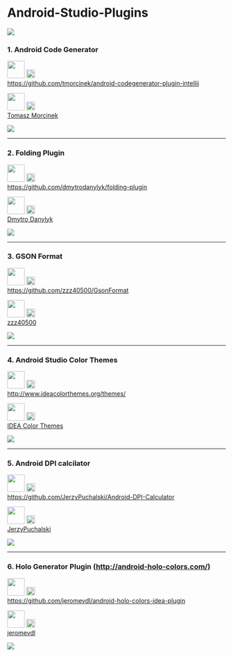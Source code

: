 # Android-Studio-Plugins
<img src="http://blogldc.s3.amazonaws.com/wp-content/uploads/2014/12/studio-hero.jpg" >


### 1. Android Code Generator

<img src="http://creativesocialblog.com/wp-content/uploads/2013/03/Source-Logo-2.gif" height=40 />   <img src="http://www2.psd100.com/ppp/2013/09/2601/Down-arrow-logo-icon-0926003728.png" height=20 width=20/> 
<BR> https://github.com/tmorcinek/android-codegenerator-plugin-intellij

<img src="http://www.littleblackdressgroup.com.au/wp-content/uploads/2012/09/CopyRight-Symbol.jpg" height=40 width=40/>   <img src="http://www2.psd100.com/ppp/2013/09/2601/Down-arrow-logo-icon-0926003728.png" height=20 width=20/> <BR> [Tomasz Morcinek](https://github.com/tmorcinek)

<img src="http://plugins.jetbrains.com/files/7595/screenshot_14833.png" />

-------------------------------------------------------------------------------------------------------------------

### 2. Folding Plugin

<img src="http://creativesocialblog.com/wp-content/uploads/2013/03/Source-Logo-2.gif" height=40 />   <img src="http://www2.psd100.com/ppp/2013/09/2601/Down-arrow-logo-icon-0926003728.png" height=20 width=20/> 
<BR> https://github.com/dmytrodanylyk/folding-plugin 

<img src="http://www.littleblackdressgroup.com.au/wp-content/uploads/2012/09/CopyRight-Symbol.jpg" height=40 width=40/>   <img src="http://www2.psd100.com/ppp/2013/09/2601/Down-arrow-logo-icon-0926003728.png" height=20 width=20/> <BR> [Dmytro Danylyk](https://github.com/dmytrodanylyk)

<img src="https://github.com/dmytrodanylyk/folding-plugin/blob/master/screenshots/Preview.png?raw=true" />

-------------------------------------------------------------------------------------------------------------------

### 3. GSON Format

<img src="http://creativesocialblog.com/wp-content/uploads/2013/03/Source-Logo-2.gif" height=40 />   <img src="http://www2.psd100.com/ppp/2013/09/2601/Down-arrow-logo-icon-0926003728.png" height=20 width=20/> 
<BR> https://github.com/zzz40500/GsonFormat

<img src="http://www.littleblackdressgroup.com.au/wp-content/uploads/2012/09/CopyRight-Symbol.jpg" height=40 width=40/>   <img src="http://www2.psd100.com/ppp/2013/09/2601/Down-arrow-logo-icon-0926003728.png" height=20 width=20/> <BR> [zzz40500](https://github.com/zzz40500)

<img src="https://camo.githubusercontent.com/fbf4b89e2ec64e80d351f725d11762ebd2b7a515/687474703a2f2f75706c6f61642d696d616765732e6a69616e7368752e696f2f75706c6f61645f696d616765732f3136363836362d303766333038346262363735386566612e676966" />

-------------------------------------------------------------------------------------------------------------------

### 4. Android Studio Color Themes

<img src="http://creativesocialblog.com/wp-content/uploads/2013/03/Source-Logo-2.gif" height=40 />   <img src="http://www2.psd100.com/ppp/2013/09/2601/Down-arrow-logo-icon-0926003728.png" height=20 width=20/> 
<BR> http://www.ideacolorthemes.org/themes/

<img src="http://www.littleblackdressgroup.com.au/wp-content/uploads/2012/09/CopyRight-Symbol.jpg" height=40 width=40/>   <img src="http://www2.psd100.com/ppp/2013/09/2601/Down-arrow-logo-icon-0926003728.png" height=20 width=20/> <BR> [IDEA Color Themes](http://www.ideacolorthemes.org/themes/)

<img src="https://github.com/ganeshbahirat/Android-Studio-Plugins/blob/master/Assets/StudioColorThemes.png?raw=true" />


-------------------------------------------------------------------------------------------------------------------

### 5. Android DPI calcilator

<img src="http://creativesocialblog.com/wp-content/uploads/2013/03/Source-Logo-2.gif" height=40 />   <img src="http://www2.psd100.com/ppp/2013/09/2601/Down-arrow-logo-icon-0926003728.png" height=20 width=20/> 
<BR> https://github.com/JerzyPuchalski/Android-DPI-Calculator

<img src="http://www.littleblackdressgroup.com.au/wp-content/uploads/2012/09/CopyRight-Symbol.jpg" height=40 width=40/>   <img src="http://www2.psd100.com/ppp/2013/09/2601/Down-arrow-logo-icon-0926003728.png" height=20 width=20/> <BR> [JerzyPuchalski](https://github.com/JerzyPuchalski)

<img src="https://github.com/JerzyPuchalski/Android-DPI-Calculator/blob/master/img/dialog.png?raw=true" />

-------------------------------------------------------------------------------------------------------------------

### 6. Holo Generator Plugin (http://android-holo-colors.com/)

<img src="http://creativesocialblog.com/wp-content/uploads/2013/03/Source-Logo-2.gif" height=40 />   <img src="http://www2.psd100.com/ppp/2013/09/2601/Down-arrow-logo-icon-0926003728.png" height=20 width=20/> 
<BR> https://github.com/jeromevdl/android-holo-colors-idea-plugin

<img src="http://www.littleblackdressgroup.com.au/wp-content/uploads/2012/09/CopyRight-Symbol.jpg" height=40 width=40/>   <img src="http://www2.psd100.com/ppp/2013/09/2601/Down-arrow-logo-icon-0926003728.png" height=20 width=20/> <BR> [jeromevdl](https://github.com/jeromevdl)

<img src="https://camo.githubusercontent.com/c8b23e6a546e50717b079991ce2cad42171c97a6/68747470733a2f2f7261772e6769746875622e636f6d2f6a65726f6d6576646c2f616e64726f69642d686f6c6f2d636f6c6f72732d696465612d706c7567696e2f6d61737465722f6f746865722f686f6c6f636f6c6f7273696465612e706e67" />



